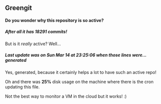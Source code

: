 ## Greengit

#### Do you wonder why this repository is so active?

##### After all it has 18291 commits!

But is it *really* active? Well...

##### Last update was on Sun Mar 14 at 23:25:06 when those lines were... generated

Yes, generated, because it certainly helps a lot to have such an active repo!

Oh and there was **25%** disk usage on the machine
where there is the cron updating this file.

Not the best way to monitor a VM in the cloud but it works! :)

